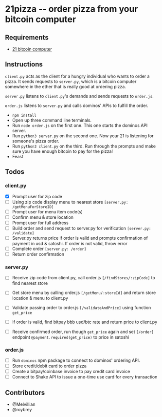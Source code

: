 # 21pizza -- order pizza from your bitcoin computer

## Requirements

* [21 bitcoin computer](https://21.co)

## Instructions

`client.py` acts as the client for a hungry individual who wants to order a pizza. It sends requests to `server.py`, which is a bitcoin computer somewhere in the ether that is really good at ordering pizza.

`server.py` listens to `client.py`'s demands and sends requests to `order.js`.

`order.js` listens to `server.py` and calls dominos' APIs to fulfill the order.

* `npm install`
* Open up three command line terminals.
* Run `node order.js` on the first one. This one starts the dominos API server.
* Run `python3 server.py` on the second one. Now your 21 is listening for someone's pizza order.
* Run `python3 client.py` on the third. Run through the prompts and make sure you have enough bitcoin to pay for the pizza!
* Feast

## Todos

### client.py

- [X] Prompt user for zip code
- [ ] Using zip code display menu to nearest store `[server.py: /getMenuForStoreID]`
- [ ] Prompt user for menu item code(s)
- [ ] Confirm menu & store location
- [ ] Prompt user for full address
- [ ] Build order and send request to server.py for verification `[server.py: /validate]`
- [ ] Server.py returns price if order is valid and prompts confirmation of payment in usd & satoshi. If order is not valid, throw error
- [ ] Complete order `[server.py: /order]`
- [ ] Return order confirmation

### server.py


- [ ] Receive zip code from client.py, call order.js `[/findStores/:zipCode]` to find nearest store
- [ ] Get store menu by calling order.js `[/getMenu/:storeId]` and return store location & menu to client.py
- [ ] Validate passing order to order.js `[/validateAndPrice]` using function `get_price`
- [ ] If order is valid, find bitpay bbb usd/btc rate and return price to client.py
- [ ] Receive confirmed order, run though `get_price` again and set `[/order]` endpoint `@payment.required(get_price)` to price in satoshi


### order.js

- [ ] Run `dominos` npm package to connect to dominos' ordering API.
- [ ] Store credit/debit card to order pizza
- [ ] Create a bitpay/coinbase invoice to pay credit card invoice
- [ ] Connect to Shake API to issue a one-time use card for every transaction

## Contributors

* @Melvillian
* @roybrey
